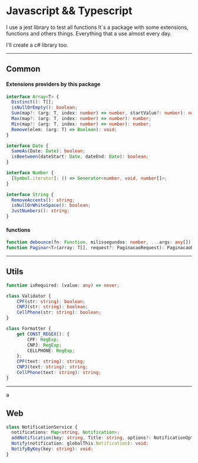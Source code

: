 # Javascript && Typescript

I use a jest library to test all functions
It`s a package with some extensions, functions and others things.
Everything that a use almost every day.

I'll create a c# library too.

---

## Common

#### Extensions providers by this package

```ts
interface Array<T> {
  Distinct(): T[];
  isNullOrEmpty(): boolean;
  Sum(map?: (arg: T, index: number) => number, startValue?: number): number;
  Max(map?: (arg: T, index: number) => number): number;
  Min(map?: (arg: T, index: number) => number): number;
  Remove(elem: (arg: T) => Boolean): void;
}

interface Date {
  SameAs(Date: Date): boolean;
  isBeetween(dateStart: Date, dateEnd: Date): boolean;
}

interface Number {
  [Symbol.iterator]: () => Generator<number, void, number[]>;
}

interface String {
  RemoveAccents(): string;
  isNullOrWhiteSpace(): boolean;
  JustNumbers(): string;
}
```

#### functions

```ts
function debounce(fn: Function, milissegundos: number, ...args: any[]): () => void;
function Paginar<T>(array: T[], request?: PaginacaoRequest): PaginacaoResponse<T>;
```

---

## Utils

```ts
function isRequired: (value: any) => never;

class Validator {
    CPF(str: string): boolean;
    CNPJ(str: string): boolean;
    CellPhone(str: string): boolean;
}

class Formatter {
    get CONST_REGEX(): {
        CPF: RegExp;
        CNPJ: RegExp;
        CELLPHONE: RegExp;
    };
    CPF(text: string): string;
    CNPJ(text: string): string;
    CellPhone(text: string): string;
}
```

---
a
## Web

```ts
class NotificationService {
  notifications: Map<string, Notification>;
  addNotification(key: string, Title: string, options?: NotificationOptions): void;
  Notify(notification: globalThis.Notification): void;
  NotifyByKey(key: string): void;
}
```
